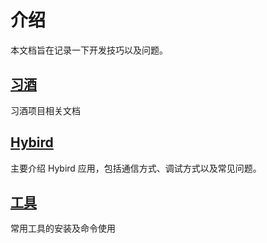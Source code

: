 # 介绍

本文档旨在记录一下开发技巧以及问题。

## [习酒](src/xijiu/README.md)

习酒项目相关文档

## [Hybird](src/hybird/README.md)

主要介绍 Hybird 应用，包括通信方式、调试方式以及常见问题。

## [工具](src/tools/README.md)

常用工具的安装及命令使用

